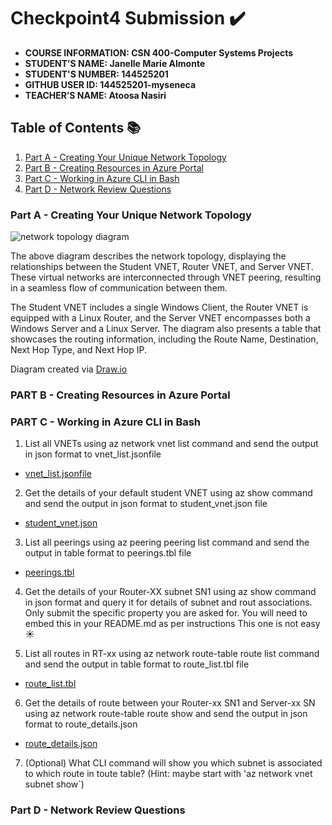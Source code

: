 # Checkpoint4 Submission ✔️

- **COURSE INFORMATION: CSN 400-Computer Systems Projects**
- **STUDENT’S NAME: Janelle Marie Almonte**
- **STUDENT'S NUMBER: 144525201**
- **GITHUB USER ID: 144525201-myseneca**
- **TEACHER’S NAME: Atoosa Nasiri**

## Table of Contents 📚
1. [Part A - Creating Your Unique Network Topology](#part-a---creating-your-unique-network-topology)
2. [Part B - Creating Resources in Azure Portal](#part-b---creating-resources-in-azure-portal)
3. [Part C - Working in Azure CLI in Bash](#part-c---working-in-azure-cli-in-bash)
4. [Part D - Network Review Questions](#part-d---network-review-questions)

### Part A - Creating Your Unique Network Topology
![network topology diagram](https://github.com/144525201-myseneca/CSN400-Capstone/blob/0b3866dac93454f06ae62ceec7f0a791695be13a/Checkpoint4/images/networkdiagramcp4.png)

The above diagram describes the network topology, displaying the relationships between the Student VNET, Router VNET, and Server VNET. These virtual networks are interconnected through VNET peering, resulting in a seamless flow of communication between them.

The Student VNET includes a single Windows Client, the Router VNET is equipped with a Linux Router, and the Server VNET encompasses both a Windows Server and a Linux Server. The diagram also presents a table that showcases the routing information, including the Route Name, Destination, Next Hop Type, and Next Hop IP.

Diagram created via [Draw.io](https://www.draw.io)

### PART B - Creating Resources in Azure Portal

### PART C - Working in Azure CLI in Bash
1. List all VNETs using az network vnet list command and send the output in json format to vnet_list.jsonfile

- [vnet_list.jsonfile](https://github.com/144525201-myseneca/CSN400-Capstone/blob/eeb15e71ec04aa70f701c486b220563c150ad5db/Checkpoint4/Part_C/vnet_list.json)

2. Get the details of your default student VNET using az show command and send the output in json format to student_vnet.json file

- [student_vnet.json](https://github.com/144525201-myseneca/CSN400-Capstone/blob/3464322daca2dd876b6dc0d12d0f05aaf76d11d7/Checkpoint4/Part_C/student_vnet.json)

3. List all peerings using az peering peering list command and send the output in table format to peerings.tbl file

- [peerings.tbl](https://github.com/144525201-myseneca/CSN400-Capstone/blob/3464322daca2dd876b6dc0d12d0f05aaf76d11d7/Checkpoint4/Part_C/peerings.tbl)

4. Get the details of your Router-XX subnet SN1 using az show command in json format and query it for details of subnet and rout associations. Only submit the specific property you are asked for. You will need to embed this in your README.md as per instructions This one is not easy ☀️


5. List all routes in RT-xx using az network route-table route list command and send the output in table format to route_list.tbl file

- [route_list.tbl](https://github.com/144525201-myseneca/CSN400-Capstone/blob/3464322daca2dd876b6dc0d12d0f05aaf76d11d7/Checkpoint4/Part_C/route_list.tbl)

6. Get the details of route between your Router-xx SN1 and Server-xx SN using az network route-table route show and send the output in json format to route_details.json

- [route_details.json](https://github.com/144525201-myseneca/CSN400-Capstone/blob/3464322daca2dd876b6dc0d12d0f05aaf76d11d7/Checkpoint4/Part_C/route_details.json)

7. (Optional) What CLI command will show you which subnet is associated to which route in toute table? (Hint: maybe start with 'az network vnet subnet show`)

### Part D - Network Review Questions
